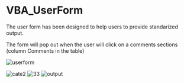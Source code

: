 # VBA_UserForm

The user form has been designed to help users to provide standarized output.

The form will pop out when the user will click on a comments sections (column Comments in the table) 



![userform](https://user-images.githubusercontent.com/86082905/126913170-95550072-941c-4c39-95b2-afa0542d29c5.JPG)


![cate2](https://user-images.githubusercontent.com/86082905/126913171-fb9673a1-d61f-4275-964f-0989e701176f.JPG)
![33](https://user-images.githubusercontent.com/86082905/126913172-0fe7b5f1-7676-4ab6-b00c-3942aa7271cc.JPG)
![output](https://user-images.githubusercontent.com/86082905/126913173-704178ce-03f2-4b95-8187-5561290ae352.JPG)
